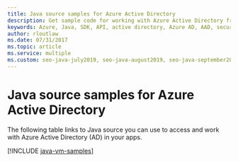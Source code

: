 ```yaml
---
title: Java source samples for Azure Active Directory
description: Get sample code for working with Azure Active Directory from your Java apps.
keywords: Azure, Java, SDK, API, active directory, Azure AD, AAD, security, log in, authentication, SSO, SAML
author: rloutlaw
ms.date: 07/31/2017
ms.topic: article
ms.service: multiple
ms.custom: seo-java-july2019, seo-java-august2019, seo-java-september2019, devx-track-java
---
```


# Java source samples for Azure Active Directory

The following table links to Java source you can use to access and work with Azure Active Directory (AD) in your apps.

[!INCLUDE [java-vm-samples](includes/java-aad-samples.md)]